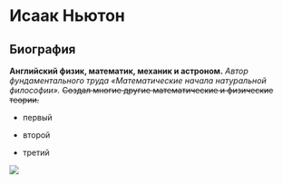 # Исаак Ньютон
## Биография
**Английский физик, математик, механик и астроном.**
*Автор фундаментального труда «Математические начала натуральной философии».*
~~Создал многие другие математические и физические теории.~~
+ первый
- второй
+ третий

![](https://yandex.ru/images/search?pos=17&img_url=https%3A%2F%2Fae01.alicdn.com%2Fkf%2FHTB122SDbiDxK1Rjy1zcq6yGeXXaL%2F-.jpg)
